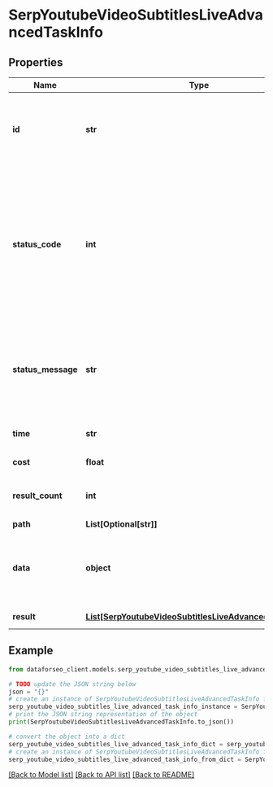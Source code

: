 # SerpYoutubeVideoSubtitlesLiveAdvancedTaskInfo


## Properties

Name | Type | Description | Notes
------------ | ------------- | ------------- | -------------
**id** | **str** | task identifier unique task identifier in our system in the UUID format | [optional] 
**status_code** | **int** | status code of the task generated by DataForSEO, can be within the following range: 10000-60000 you can find the full list of the response codes here | [optional] 
**status_message** | **str** | informational message of the task you can find the full list of general informational messages here | [optional] 
**time** | **str** | execution time, seconds | [optional] 
**cost** | **float** | total tasks cost, USD | [optional] 
**result_count** | **int** | number of elements in the result array | [optional] 
**path** | **List[Optional[str]]** | URL path | [optional] 
**data** | **object** | contains the same parameters that you specified in the POST request | [optional] 
**result** | [**List[SerpYoutubeVideoSubtitlesLiveAdvancedResultInfo]**](SerpYoutubeVideoSubtitlesLiveAdvancedResultInfo.md) | array of results | [optional] 

## Example

```python
from dataforseo_client.models.serp_youtube_video_subtitles_live_advanced_task_info import SerpYoutubeVideoSubtitlesLiveAdvancedTaskInfo

# TODO update the JSON string below
json = "{}"
# create an instance of SerpYoutubeVideoSubtitlesLiveAdvancedTaskInfo from a JSON string
serp_youtube_video_subtitles_live_advanced_task_info_instance = SerpYoutubeVideoSubtitlesLiveAdvancedTaskInfo.from_json(json)
# print the JSON string representation of the object
print(SerpYoutubeVideoSubtitlesLiveAdvancedTaskInfo.to_json())

# convert the object into a dict
serp_youtube_video_subtitles_live_advanced_task_info_dict = serp_youtube_video_subtitles_live_advanced_task_info_instance.to_dict()
# create an instance of SerpYoutubeVideoSubtitlesLiveAdvancedTaskInfo from a dict
serp_youtube_video_subtitles_live_advanced_task_info_from_dict = SerpYoutubeVideoSubtitlesLiveAdvancedTaskInfo.from_dict(serp_youtube_video_subtitles_live_advanced_task_info_dict)
```
[[Back to Model list]](../README.md#documentation-for-models) [[Back to API list]](../README.md#documentation-for-api-endpoints) [[Back to README]](../README.md)


